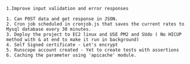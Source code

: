 

    1.Improve input validation and error responses

    1. Can POST data and get response in JSON.
    2. Cron job scheduled in cronjob.js that saves the current rates to Mysql database every 30 minutes.
    3. Deploy the project to EC2 linux and USE PM2 and SUdo ( No HICUP method with & at end to make it run in background)
    4. Self Signed certificate - Let's encrypt
    5. Runscope account created - Yet to create tests with assertions
    6. Caching the parameter using 'apicache' module.
    

    



